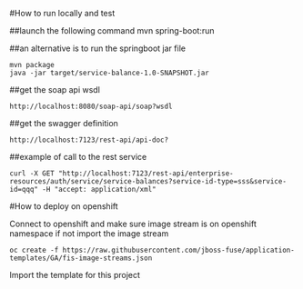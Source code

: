 #How to run locally and test

##launch the following command
	mvn spring-boot:run

##an alternative is to run the springboot jar file

	mvn package
	java -jar target/service-balance-1.0-SNAPSHOT.jar

##get the soap api wsdl

	http://localhost:8080/soap-api/soap?wsdl

##get the swagger definition
	
	http://localhost:7123/rest-api/api-doc?
	
##example of call to the rest service

	curl -X GET "http://localhost:7123/rest-api/enterprise-resources/auth/service/service-balances?service-id-type=sss&service-id=qqq" -H "accept: application/xml"


#How to deploy on openshift

Connect to openshift and make sure image stream is on openshift namespace
if not import the image stream

	oc create -f https://raw.githubusercontent.com/jboss-fuse/application-templates/GA/fis-image-streams.json

Import the template for this project

	
	
	
